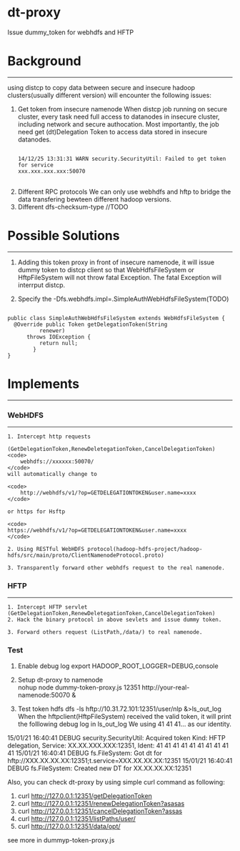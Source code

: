 dt-proxy
===========

Issue dummy_token for webhdfs and HFTP

# Background
**********************

using distcp to copy data between secure and insecure hadoop clusters(usually
        different version) will encounter the following issues:
1. Get token from insecure namenode
   When distcp job running on secure cluster, every task need full access to
   datanodes in insecure cluster, including network and secure authocation. Most
   importantly, the job need get (dt)Delegation Token to access data stored in insecure
   datanodes.
   <pre>
   <code>
   14/12/25 13:31:31 WARN security.SecurityUtil: Failed to get token for service
   xxx.xxx.xxx.xxx:50070
   </code>
   </pre>
2. Different RPC protocols
    We can only use webhdfs and hftp to bridge the data transfering bewteen different hadoop versions.
3. Different dfs-checksum-type
    //TODO
    

# Possible Solutions
*********************

1. Adding this token proxy in front of insecure namenode, it will issue dummy
   token to distcp client so that WebHdfsFileSystem or HftpFileSystem will not
   throw fatal Exception. The fatal Exception will interrput distcp.  

2. Specify the -Dfs.webhdfs.impl=<classpath>.SimpleAuthWebHdfsFileSystem(TODO) 
<p>
<code>
public class SimpleAuthWebHdfsFileSystem extends WebHdfsFileSystem {
  @Override public Token<DelegationTokenIdentifier> getDelegationToken(String
          renewer)
      throws IOException {
          return null;
        }
}
</code>
</p>


# Implements
****************
### WebHDFS
****************

    1. Intercept http requests
    
    (GetDelegationToken,RenewDeletegationToken,CancelDelegationToken)
    <code>
        webhdfs://xxxxxx:50070/
    </code>
    will automatically change to 
    
    <code>
        http://webhdfs/v1/?op=GETDELEGATIONTOKEN&user.name=xxxx
    </code>
    
    or https for Hsftp
    
    <code>
    https://webhdfs/v1/?op=GETDELEGATIONTOKEN&user.name=xxxx
    </code>
    
    2. Using RESTful WebHDFS protocol(hadoop-hdfs-project/hadoop-hdfs/src/main/proto/ClientNamenodeProtocol.proto)
    
    3. Transparently forward other webhdfs request to the real namenode.

### HFTP
***************

    1. Intercept HFTP servlet
    (GetDelegationToken,RenewDeletegationToken,CancelDelegationToken)
    2. Hack the binary protocol in above sevlets and issue dummy token.
    
    3. Forward others request (ListPath,/data/) to real namenode. 

### Test
1. Enable debug log
export HADOOP_ROOT_LOGGER=DEBUG,console

2. Setup dt-proxy to namenode  
nohup node dummy-token-proxy.js 12351 http://your-real-namenode:50070 &

3. Test token
hdfs dfs -ls hftp://10.31.72.101:12351/user/nlp &>ls_out_log
When the hftpclient(HftpFileSystem) received the valid token, it will print the folllowing debug log in ls_out_log
We using 41 41 41... as our identity.

15/01/21 16:40:41 DEBUG security.SecurityUtil: Acquired token Kind: HFTP delegation, Service: XX.XX.XXX.XXX:12351, Ident: 41 41 41 41 41 41 41 41 41 41
15/01/21 16:40:41 DEBUG fs.FileSystem: Got dt for hftp://XXX.XX.XX.XX:12351;t.service=XXX.XX.XX.XX:12351
15/01/21 16:40:41 DEBUG fs.FileSystem: Created new DT for XX.XX.XX.XX:12351

Also, you can check dt-proxy by using simple curl command as following:
1. curl http://127.0.0.1:12351/getDelegationToken
2. curl http://127.0.0.1:12351/renewDelegationToken?asasas
3. curl http://127.0.0.1:12351/cancelDelegationToken?assas
4. curl http://127.0.0.1:12351/listPaths/user/
5. curl http://127.0.0.1:12351/data/opt/


see more in dummyp-token-proxy.js
